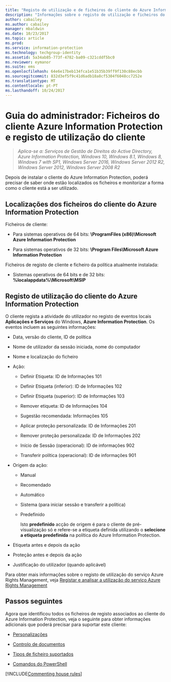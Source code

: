 ```yaml
---
title: "Registo de utilização e de ficheiros do cliente do Azure Information Protection"
description: "Informações sobre o registo de utilização e ficheiros do cliente do Azure Information Protection para Windows."
author: cabailey
ms.author: cabailey
manager: mbaldwin
ms.date: 10/23/2017
ms.topic: article
ms.prod: 
ms.service: information-protection
ms.technology: techgroup-identity
ms.assetid: 5a34ab85-773f-4782-ba09-c321cddf5bc0
ms.reviewer: eymanor
ms.suite: ems
ms.openlocfilehash: 64e6e17beb134fca1e51b35b39ff9f130c88ecbb
ms.sourcegitcommit: 832d3ef5f9c41d6adb18a8cf5304f6048cc7252e
ms.translationtype: MT
ms.contentlocale: pt-PT
ms.lasthandoff: 10/24/2017
---
```

# <a name="admin-guide-azure-information-protection-client-files-and-client-usage-logging"></a>Guia do administrador: Ficheiros do cliente Azure Information Protection e registo de utilização do cliente

>*Aplica-se a: Serviços de Gestão de Direitos do Active Directory, Azure Information Protection, Windows 10, Windows 8.1, Windows 8, Windows 7 with SP1, Windows Server 2016, Windows Server 2012 R2, Windows Server 2012, Windows Server 2008 R2*

Depois de instalar o cliente do Azure Information Protection, poderá precisar de saber onde estão localizados os ficheiros e monitorizar a forma como o cliente está a ser utilizado.

## <a name="file-locations-for-the-azure-information-protection-client"></a>Localizações dos ficheiros do cliente do Azure Information Protection

Ficheiros de cliente:   

- Para sistemas operativos de 64 bits: **\ProgramFiles (x86)\Microsoft Azure Information Protection**

- Para sistemas operativos de 32 bits: **\Program Files\Microsoft Azure Information Protection**

Ficheiros de registo de cliente e ficheiro da política atualmente instalada:

- Sistemas operativos de 64 bits e de 32 bits: **%localappdata%\Microsoft\MSIP**

## <a name="usage-logging-for-the-azure-information-protection-client"></a>Registo de utilização do cliente do Azure Information Protection

O cliente regista a atividade do utilizador no registo de eventos locais **Aplicações e Serviços** do Windows, **Azure Information Protection**. Os eventos incluem as seguintes informações:

- Data, versão do cliente, ID de política

- Nome de utilizador da sessão iniciada, nome do computador

- Nome e localização do ficheiro

- Ação:

    - Definir Etiqueta: ID de Informações 101
    
    - Definir Etiqueta (inferior): ID de Informações 102
    
    - Definir Etiqueta (superior): ID de Informações 103
    
    - Remover etiqueta: ID de Informações 104
   
    - Sugestão recomendada: Informações 105
    
    - Aplicar proteção personalizada: ID de Informações 201
    
    - Remover proteção personalizada: ID de Informações 202
    
    - Início de Sessão (operacional): ID de informações 902
    
    - Transferir política (operacional): ID de informações 901
    
- Origem da ação:
    
    - Manual 
    
    - Recomendado
    
    - Automático  
    
    - Sistema (para iniciar sessão e transferir a política)
    
    - Predefinido
        
        Isto **predefinido** acção de origem é para o cliente de pré-visualização só e refere-se a etiqueta definida utilizando o **selecione a etiqueta predefinida** na política do Azure Information Protection.

    
- Etiqueta antes e depois da ação 
    
- Proteção antes e depois da ação
    
- Justificação do utilizador (quando aplicável)
    

Para obter mais informações sobre o registo de utilização do serviço Azure Rights Management, veja [Registar e analisar a utilização do serviço Azure Rights Management](../deploy-use/log-analyze-usage.md)



## <a name="next-steps"></a>Passos seguintes
Agora que identificou todos os ficheiros de registo associados ao cliente do Azure Information Protection, veja o seguinte para obter informações adicionais que poderá precisar para suportar este cliente:

- [Personalizações](client-admin-guide-customizations.md)

- [Controlo de documentos](client-admin-guide-document-tracking.md)

- [Tipos de ficheiro suportados](client-admin-guide-file-types.md)

- [Comandos do PowerShell](client-admin-guide-powershell.md)

[!INCLUDE[Commenting house rules](../includes/houserules.md)]
